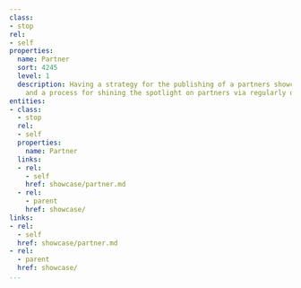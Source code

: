 ```yaml
---
class:
- stop
rel:
- self
properties:
  name: Partner
  sort: 4245
  level: 1
  description: Having a strategy for the publishing of a partners showcase directory,
    and a process for shining the spotlight on partners via regularly occurring cycles.
entities:
- class:
  - stop
  rel:
  - self
  properties:
    name: Partner
  links:
  - rel:
    - self
    href: showcase/partner.md
  - rel:
    - parent
    href: showcase/
links:
- rel:
  - self
  href: showcase/partner.md
- rel:
  - parent
  href: showcase/
...
```

